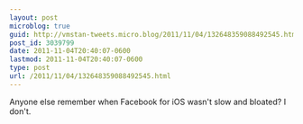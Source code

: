 ```yaml
---
layout: post
microblog: true
guid: http://vmstan-tweets.micro.blog/2011/11/04/132648359088492545.html
post_id: 3039799
date: 2011-11-04T20:40:07-0600
lastmod: 2011-11-04T20:40:07-0600
type: post
url: /2011/11/04/132648359088492545.html
---
```

Anyone else remember when Facebook for iOS wasn't slow and bloated? I don't.
